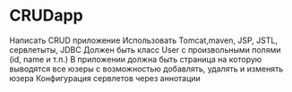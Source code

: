 # CRUDapp
Написать CRUD приложение
    Использовать Tomcat,maven, JSP, JSTL, сервлетыты, JDBC
    Должен быть класс User  с произвольными полями (id, name и т.п.)
    В приложении должна быть страница на которую выводятся все юзеры с возможностью добавлять, удалять и изменять юзера
    Конфигурация сервлетов через аннотации
